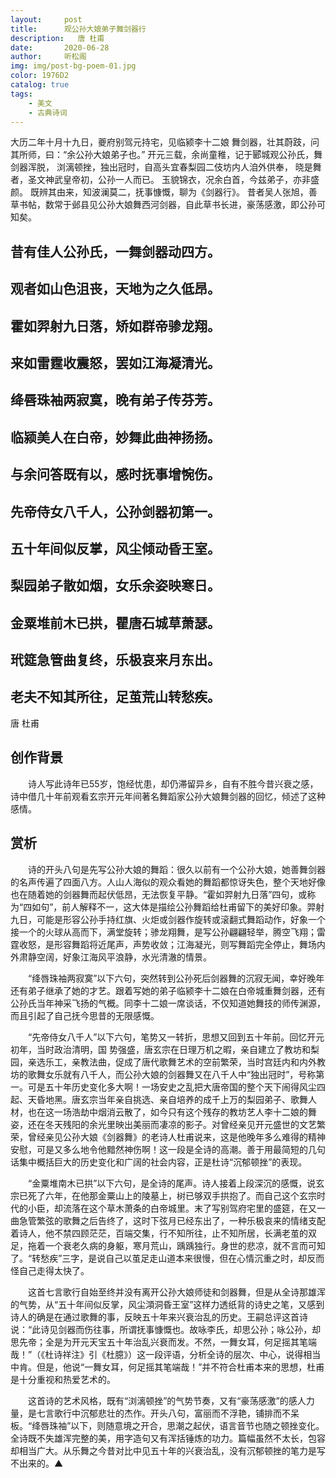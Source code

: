 ```yaml
---
layout:     post
title:      观公孙大娘弟子舞剑器行
description:   唐 杜甫
date:       2020-06-28
author:     听松阁
img: img/post-bg-poem-01.jpg
color: 1976D2
catalog: true
tags:
    - 美文
    - 古典诗词
---
```



大历二年十月十九日，夔府别驾元持宅，见临颍李十二娘 舞剑器，壮其蔚跂，问其所师，曰：“余公孙大娘弟子也。” 开元三载，余尚童稚，记于郾城观公孙氏，舞剑器浑脱， 浏漓顿挫，独出冠时，自高头宜春梨园二伎坊内人洎外供奉， 晓是舞者，圣文神武皇帝初，公孙一人而已。 玉貌锦衣，况余白首，今兹弟子，亦非盛颜。 既辨其由来，知波澜莫二，抚事慷慨，聊为《剑器行》。 昔者吴人张旭，善草书帖，数常于邺县见公孙大娘舞西河剑器，自此草书长进，豪荡感激，即公孙可知矣。



## 昔有佳人公孙氏，一舞剑器动四方。

## 观者如山色沮丧，天地为之久低昂。

## 霍如羿射九日落，矫如群帝骖龙翔。

## 来如雷霆收震怒，罢如江海凝清光。

## 绛唇珠袖两寂寞，晚有弟子传芬芳。

## 临颍美人在白帝，妙舞此曲神扬扬。

## 与余问答既有以，感时抚事增惋伤。

## 先帝侍女八千人，公孙剑器初第一。

## 五十年间似反掌，风尘倾动昏王室。

## 梨园弟子散如烟，女乐余姿映寒日。

## 金粟堆前木已拱，瞿唐石城草萧瑟。

## 玳筵急管曲复终，乐极哀来月东出。

## 老夫不知其所往，足茧荒山转愁疾。


唐 杜甫


## 创作背景



　　诗人写此诗年已55岁，饱经忧患，却仍滞留异乡，自有不胜今昔兴衰之感，诗中借几十年前观看玄宗开元年间著名舞蹈家公孙大娘舞剑器的回忆，倾述了这种感情。





## 赏析



　　诗的开头八句是先写公孙大娘的舞蹈：很久以前有一个公孙大娘，她善舞剑器的名声传遍了四面八方。人山人海似的观众看她的舞蹈都惊讶失色，整个天地好像也在随着她的剑器舞而起伏低昂，无法恢复平静。“霍如羿射九日落”四句，或称为“四如句”，前人解释不一，这大体是描绘公孙舞蹈给杜甫留下的美好印象。羿射九日，可能是形容公孙手持红旗、火炬或剑器作旋转或滚翻式舞蹈动作，好象一个接一个的火球从高而下，满堂旋转；骖龙翔舞，是写公孙翩翩轻举，腾空飞翔；雷霆收怒，是形容舞蹈将近尾声，声势收敛；江海凝光，则写舞蹈完全停止，舞场内外肃静空阔，好象江海风平浪静，水光清澈的情景。



　　“绛唇珠袖两寂寞”以下六句，突然转到公孙死后剑器舞的沉寂无闻，幸好晚年还有弟子继承了她的才艺。跟着写她的弟子临颍李十二娘在白帝城重舞剑器，还有公孙氏当年神采飞扬的气概。同李十二娘一席谈话，不仅知道她舞技的师传渊源，而且引起了自己抚今思昔的无限感慨。



　　“先帝侍女八千人”以下六句，笔势又一转折，思想又回到五十年前。回忆开元初年，当时政治清明，国 势强盛，唐玄宗在日理万机之暇，亲自建立了教坊和梨园，亲选乐工，亲教法曲，促成了唐代歌舞艺术的空前繁荣，当时宫廷内和内外教坊的歌舞女乐就有八千人，而公孙大娘的剑器舞又在八千人中“独出冠时”，号称第一。可是五十年历史变化多大啊！一场安史之乱把大唐帝国的整个天下闹得风尘四起、天昏地黑。唐玄宗当年亲自挑选、亲自培养的成千上万的梨园弟子、歌舞人材，也在这一场浩劫中烟消云散了，如今只有这个残存的教坊艺人李十二娘的舞姿，还在冬天残阳的余光里映出美丽而凄凉的影子。对曾经亲见开元盛世的文艺繁荣，曾经亲见公孙大娘《剑器舞》的老诗人杜甫说来，这是他晚年多么难得的精神安慰，可是又多么地令他黯然神伤啊！这一段是全诗的高潮。善于用最简短的几句话集中概括巨大的历史变化和广阔的社会内容，正是杜诗“沉郁顿挫”的表现。



　　“金粟堆南木已拱”以下六句，是全诗的尾声。诗人接着上段深沉的感慨，说玄宗已死了六年，在他那金粟山上的陵墓上，树已够双手拱抱了。而自己这个玄宗时代的小臣，却流落在这个草木萧条的白帝城里。末了写别驾府宅里的盛筵，在又一曲急管繁弦的歌舞之后告终了，这时下弦月已经东出了，一种乐极哀来的情绪支配着诗人，他不禁四顾茫茫，百端交集，行不知所往，止不知所居，长满老茧的双足，拖着一个衰老久病的身躯，寒月荒山，踽踽独行。身世的悲凉，就不言而可知了。“转愁疾”三字，是说自己以茧足走山道本来很慢，但在心情沉重之时，却反而怪自己走得太快了。



　　这首七言歌行自始至终并没有离开公孙大娘师徒和剑器舞，但是从全诗那雄浑的气势，从“五十年间似反掌，风尘澒洞昏王室”这样力透纸背的诗史之笔，又感到诗人的确是在通过歌舞的事，反映五十年来兴衰治乱的历史。王嗣总评这首诗说：“此诗见剑器而伤往事，所谓抚事慷慨也。故咏李氏，却思公孙；咏公孙，却思先帝；全是为开元天宝五十年治乱兴衰而发。不然，一舞女耳，何足摇其笔端哉！”（《杜诗祥注》引《杜臆》）这一段评语，分析全诗的层次、中心，说得相当中肯。但是，他说“一舞女耳，何足摇其笔端哉！”并不符合杜甫本来的思想，杜甫是十分重视和热爱艺术的。



　　这首诗的艺术风格，既有“浏漓顿挫”的气势节奏，又有“豪荡感激”的感人力量，是七言歌行中沉郁悲壮的杰作。开头八句，富丽而不浮艳，铺排而不呆板。“绛唇珠袖”以下，则随意境之开合，思潮之起伏，语言音节也随之顿挫变化。全诗既不失雄浑完整的美，用字造句又有浑括锤炼的功力。篇幅虽然不太长，包容却相当广大。从乐舞之今昔对比中见五十年的兴衰治乱，没有沉郁顿挫的笔力是写不出来的。▲
